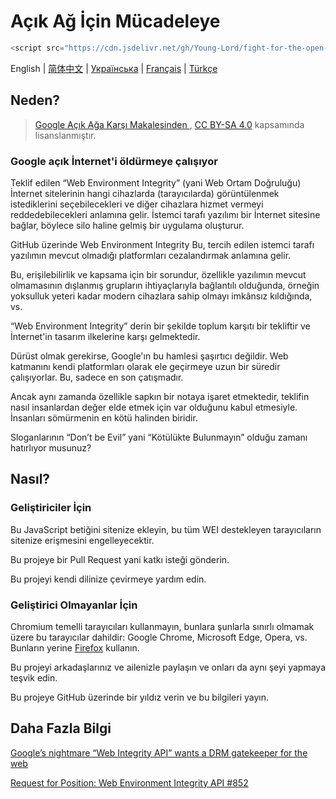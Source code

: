 # Açık Ağ İçin Mücadeleye

```javascript
<script src="https://cdn.jsdelivr.net/gh/Young-Lord/fight-for-the-open-web@main/openweb.js" defer async></script>
```

English | [简体中文](./README.zh-CN.md) | [Українська](./README.uk-UA.md) | [Français](./README.fr-FR.md) | [Türkçe](./README.tr.md)

## Neden?

> [Google Açık Ağa Karşı Makalesinden
](https://interpeer.io/blog/2023/07/google-vs-the-open-web/), [CC BY-SA 4.0](https://creativecommons.org/licenses/by-sa/4.0) kapsamında lisanslanmıştır.

### Google açık İnternet'i öldürmeye çalışıyor

Teklif edilen “Web Environment Integrity” (yani Web Ortam Doğruluğu) İnternet sitelerinin hangi cihazlarda (tarayıcılarda) görüntülenmek istediklerini seçebilecekleri ve diğer cihazlara hizmet vermeyi reddedebilecekleri anlamına gelir. İstemci tarafı yazılımı bir İnternet sitesine bağlar, böylece silo haline gelmiş bir uygulama oluşturur.

GitHub üzerinde Web Environment Integrity
Bu, tercih edilen istemci tarafı yazılımın mevcut olmadığı platformları cezalandırmak anlamına gelir.

Bu, erişilebilirlik ve kapsama için bir sorundur, özellikle yazılımın mevcut olmamasının dışlanmış grupların ihtiyaçlarıyla bağlantılı olduğunda, örneğin yoksulluk yeteri kadar modern cihazlara sahip olmayı imkânsız kıldığında, vs.

“Web Environment Integrity” derin bir şekilde toplum karşıtı bir tekliftir ve İnternet'in tasarım ilkelerine karşı gelmektedir.

Dürüst olmak gerekirse, Google'ın bu hamlesi şaşırtıcı değildir. Web katmanını kendi platformları olarak ele geçirmeye uzun bir süredir çalışıyorlar. Bu, sadece en son çatışmadır.

Ancak aynı zamanda özellikle sapkın bir notaya işaret etmektedir, teklifin nasıl insanlardan değer elde etmek için var olduğunu kabul etmesiyle. İnsanları sömürmenin en kötü halinden biridir.

Sloganlarının “Don’t be Evil” yani “Kötülükte Bulunmayın” olduğu zamanı hatırlıyor musunuz?

## Nasıl?

### Geliştiriciler İçin

Bu JavaScript betiğini sitenize ekleyin, bu tüm WEI destekleyen tarayıcıların sitenize erişmesini engelleyecektir.

Bu projeye bir Pull Request yani katkı isteği gönderin.

Bu projeyi kendi dilinize çevirmeye yardım edin.

### Geliştirici Olmayanlar İçin

Chromium temelli tarayıcıları kullanmayın, bunlara şunlarla sınırlı olmamak üzere bu tarayıcılar dahildir: Google Chrome, Microsoft Edge, Opera, vs. Bunların yerine [Firefox](https://www.mozilla.org/tr/firefox/new/) kullanın.

Bu projeyi arkadaşlarınız ve ailenizle paylaşın ve onları da aynı şeyi yapmaya teşvik edin.

Bu projeye GitHub üzerinde bir yıldız verin ve bu bilgileri yayın.

## Daha Fazla Bilgi

[Google’s nightmare “Web Integrity API” wants a DRM gatekeeper for the web](https://arstechnica.com/gadgets/2023/07/googles-web-integrity-api-sounds-like-drm-for-the-web/)

[Request for Position: Web Environment Integrity API #852](https://github.com/mozilla/standards-positions/issues/852)

